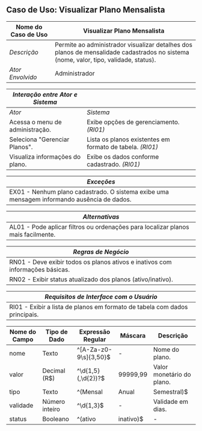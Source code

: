 ## Caso de Uso: Visualizar Plano Mensalista

| Nome do Caso de Uso       | Visualizar Plano Mensalista                                                                                  |
|---------------------------|--------------------------------------------------------------------------------------------------------------|
| *Descrição*               | Permite ao administrador visualizar detalhes dos planos de mensalidade cadastrados no sistema (nome, valor, tipo, validade, status).               |
| *Ator Envolvido*          | Administrador                                                                                               |

| *Interação entre Ator e Sistema*       |                                                                                                         |
|----------------------------------------|---------------------------------------------------------------------------------------------------------|
| *Ator*                                 | *Sistema*                                                                                               |
| Acessa o menu de administração.        | Exibe opções de gerenciamento. *(RI01)*                                                                 |
| Seleciona "Gerenciar Planos".           | Lista os planos existentes em formato de tabela. *(RI01)*                                               |
| Visualiza informações do plano. | Exibe os dados conforme cadastrado. *(RI01)*                                                            |

| *Exceções*                                                                                           |
|------------------------------------------------------------------------------------------------------|
| EX01 - Nenhum plano cadastrado. O sistema exibe uma mensagem informando ausência de dados.            |

| *Alternativas*                                                                                       |
|------------------------------------------------------------------------------------------------------|
| AL01 - Pode aplicar filtros ou ordenações para localizar planos mais facilmente.                    |

| *Regras de Negócio*                                                                                   |
|--------------------------------------------------------------------------------------------------------|
| RN01 - Deve exibir todos os planos ativos e inativos com informações básicas.                         |
| RN02 - Exibir status atualizado dos planos (ativo/inativo).                                           |

| *Requisitos de Interface com o Usuário*                                                               |
|--------------------------------------------------------------------------------------------------------|
| RI01 - Exibir a lista de planos em formato de tabela com dados principais.                            |

| Nome do Campo | Tipo de Dado | Expressão Regular | Máscara       | Descrição                                                                 |
|---------------|--------------|-------------------|---------------|---------------------------------------------------------------------------|
| nome          | Texto        | ^[A-Za-z0-9\s]{3,50}$ | -           | Nome do plano. |
| valor         | Decimal (R$) | ^\d{1,5}(,\d{2})?$  | 99999,99      | Valor monetário do plano. |
| tipo          | Texto        | ^(Mensal|Anual|Semestral)$ | -     | Tipo de plano. |
| validade      | Número inteiro | ^\d{1,3}$        | -             | Validade em dias. |
| status        | Booleano     | ^(ativo|inativo)$ | -             | Indica se o plano está ativo ou inativo. |
